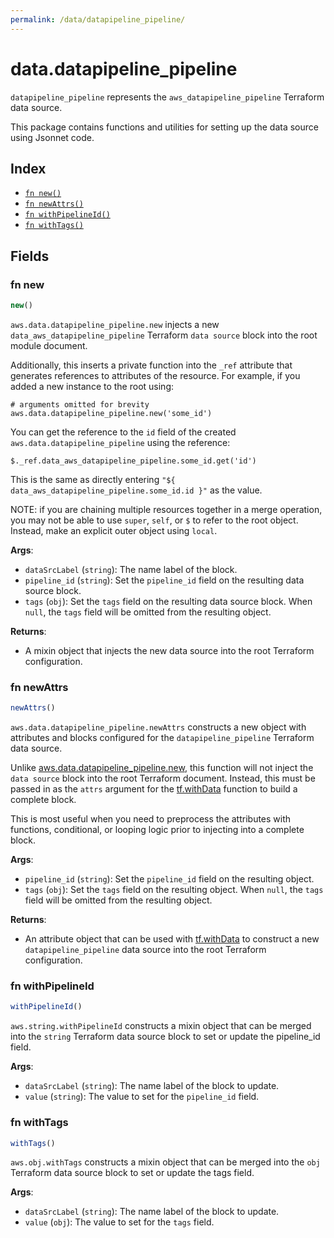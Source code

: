 ```yaml
---
permalink: /data/datapipeline_pipeline/
---
```


# data.datapipeline_pipeline

`datapipeline_pipeline` represents the `aws_datapipeline_pipeline` Terraform data source.



This package contains functions and utilities for setting up the data source using Jsonnet code.


## Index

* [`fn new()`](#fn-new)
* [`fn newAttrs()`](#fn-newattrs)
* [`fn withPipelineId()`](#fn-withpipelineid)
* [`fn withTags()`](#fn-withtags)

## Fields

### fn new

```ts
new()
```


`aws.data.datapipeline_pipeline.new` injects a new `data_aws_datapipeline_pipeline` Terraform `data source`
block into the root module document.

Additionally, this inserts a private function into the `_ref` attribute that generates references to attributes of the
resource. For example, if you added a new instance to the root using:

    # arguments omitted for brevity
    aws.data.datapipeline_pipeline.new('some_id')

You can get the reference to the `id` field of the created `aws.data.datapipeline_pipeline` using the reference:

    $._ref.data_aws_datapipeline_pipeline.some_id.get('id')

This is the same as directly entering `"${ data_aws_datapipeline_pipeline.some_id.id }"` as the value.

NOTE: if you are chaining multiple resources together in a merge operation, you may not be able to use `super`, `self`,
or `$` to refer to the root object. Instead, make an explicit outer object using `local`.

**Args**:
  - `dataSrcLabel` (`string`): The name label of the block.
  - `pipeline_id` (`string`): Set the `pipeline_id` field on the resulting data source block.
  - `tags` (`obj`): Set the `tags` field on the resulting data source block. When `null`, the `tags` field will be omitted from the resulting object.

**Returns**:
- A mixin object that injects the new data source into the root Terraform configuration.


### fn newAttrs

```ts
newAttrs()
```


`aws.data.datapipeline_pipeline.newAttrs` constructs a new object with attributes and blocks configured for the `datapipeline_pipeline`
Terraform data source.

Unlike [aws.data.datapipeline_pipeline.new](#fn-new), this function will not inject the `data source`
block into the root Terraform document. Instead, this must be passed in as the `attrs` argument for the
[tf.withData](https://github.com/tf-libsonnet/core/tree/main/docs#fn-withdata) function to build a complete block.

This is most useful when you need to preprocess the attributes with functions, conditional, or looping logic prior to
injecting into a complete block.

**Args**:
  - `pipeline_id` (`string`): Set the `pipeline_id` field on the resulting object.
  - `tags` (`obj`): Set the `tags` field on the resulting object. When `null`, the `tags` field will be omitted from the resulting object.

**Returns**:
  - An attribute object that can be used with [tf.withData](https://github.com/tf-libsonnet/core/tree/main/docs#fn-withdata) to construct a new `datapipeline_pipeline` data source into the root Terraform configuration.


### fn withPipelineId

```ts
withPipelineId()
```

`aws.string.withPipelineId` constructs a mixin object that can be merged into the `string`
Terraform data source block to set or update the pipeline_id field.



**Args**:
  - `dataSrcLabel` (`string`): The name label of the block to update.
  - `value` (`string`): The value to set for the `pipeline_id` field.


### fn withTags

```ts
withTags()
```

`aws.obj.withTags` constructs a mixin object that can be merged into the `obj`
Terraform data source block to set or update the tags field.



**Args**:
  - `dataSrcLabel` (`string`): The name label of the block to update.
  - `value` (`obj`): The value to set for the `tags` field.
